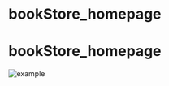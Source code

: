# bookStore_homepage
# bookStore_homepage

![example](https://drive.google.com/drive/u/0/folders/1cxjJBJNFUGHV7J8tV148xy10EprFPUKo)
